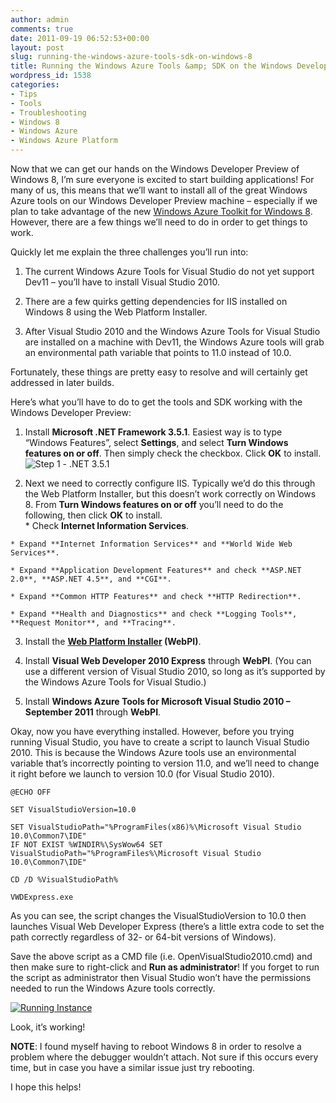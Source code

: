 ```yaml
---
author: admin
comments: true
date: 2011-09-19 06:52:53+00:00
layout: post
slug: running-the-windows-azure-tools-sdk-on-windows-8
title: Running the Windows Azure Tools &amp; SDK on the Windows Developer Preview
wordpress_id: 1538
categories:
- Tips
- Tools
- Troubleshooting
- Windows 8
- Windows Azure
- Windows Azure Platform
---
```


Now that we can get our hands on the Windows Developer Preview of Windows 8, I’m sure everyone is excited to start building applications! For many of us, this means that we’ll want to install all of the great Windows Azure tools on our Windows Developer Preview machine – especially if we plan to take advantage of the new [Windows Azure Toolkit for Windows 8](http://watwindows8.codeplex.com/). However, there are a few things we’ll need to do in order to get things to work.

 

Quickly let me explain the three challenges you’ll run into:

 

  
  1. The current Windows Azure Tools for Visual Studio do not yet support Dev11 – you’ll have to install Visual Studio 2010. 
   
  2. There are a few quirks getting dependencies for IIS installed on Windows 8 using the Web Platform Installer. 
   
  3. After Visual Studio 2010 and the Windows Azure Tools for Visual Studio are installed on a machine with Dev11, the Windows Azure tools will grab an environmental path variable that points to 11.0 instead of 10.0. 
 

Fortunately, these things are pretty easy to resolve and will certainly get addressed in later builds.

 

Here’s what you’ll have to do to get the tools and SDK working with the Windows Developer Preview:

 

  
  1. Install **Microsoft .NET Framework 3.5.1**. Easiest way is to type “Windows Features”, select **Settings**, and select **Turn Windows features on or off**. Then simply check the checkbox. Click **OK** to install.         
![Step 1 - .NET 3.5.1](http://images.wadewegner.com/wordpress/2011/09/Step-1-.NET-3.5.1.png)
   
  2. Next we need to correctly configure IIS. Typically we’d do this through the Web Platform Installer, but this doesn’t work correctly on Windows 8. From **Turn Windows features on or off** you’ll need to do the following, then click **OK** to install.              
    * Check **Internet Information Services**. 
       
    * Expand **Internet Information Services** and **World Wide Web Services**. 
       
    * Expand **Application Development Features** and check **ASP.NET 2.0**, **ASP.NET 4.5**, and **CGI**. 
       
    * Expand **Common HTTP Features** and check **HTTP Redirection**. 
       
    * Expand **Health and Diagnostics** and check **Logging Tools**, **Request Monitor**, and **Tracing**. 
       
   
  3. Install the **[Web Platform Installer](http://www.microsoft.com/web/downloads/platform.aspx) (WebPI)**. 
   
  4. Install **Visual Web Developer 2010 Express** through **WebPI**. (You can use a different version of Visual Studio 2010, so long as it’s supported by the Windows Azure Tools for Visual Studio.) 
   
  5. Install **Windows Azure Tools for Microsoft Visual Studio 2010 – September 2011** through **WebPI**. 
 

Okay, now you have everything installed. However, before you trying running Visual Studio, you have to create a script to launch Visual Studio 2010. This is because the Windows Azure tools use an environmental variable that’s incorrectly pointing to version 11.0, and we’ll need to change it right before we launch to version 10.0 (for Visual Studio 2010).

 
    
    @ECHO OFF
    
    SET VisualStudioVersion=10.0
    
    SET VisualStudioPath="%ProgramFiles(x86)%\Microsoft Visual Studio 10.0\Common7\IDE"
    IF NOT EXIST %WINDIR%\SysWow64 SET VisualStudioPath="%ProgramFiles%\Microsoft Visual Studio 10.0\Common7\IDE"
    
    CD /D %VisualStudioPath%
    
    VWDExpress.exe





As you can see, the script changes the VisualStudioVersion to 10.0 then launches Visual Web Developer Express (there’s a little extra code to set the path correctly regardless of 32- or 64-bit versions of Windows).





Save the above script as a CMD file (i.e. OpenVisualStudio2010.cmd) and then make sure to right-click and **Run as administrator**! If you forget to run the script as administrator then Visual Studio won’t have the permissions needed to run the Windows Azure tools correctly.





[![Running Instance](http://images.wadewegner.com/wordpress/2011/09/Running-Instance_thumb.png)](http://images.wadewegner.com/wordpress/2011/09/Running-Instance.png)





Look, it’s working!





**NOTE**: I found myself having to reboot Windows 8 in order to resolve a problem where the debugger wouldn’t attach. Not sure if this occurs every time, but in case you have a similar issue just try rebooting.





I hope this helps!
